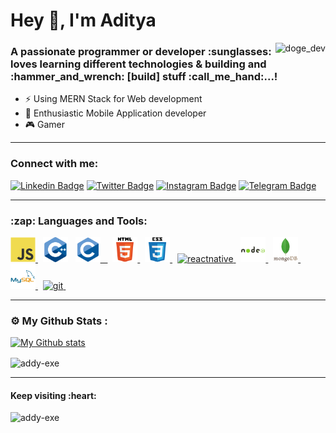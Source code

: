 <h1 align="left">Hey 👋, I'm Aditya</h1>

<p><img align="right" style="white-space:nowrap;"src="https://media.giphy.com/media/ny7UCd6JETnmE/giphy.gif" alt="doge_dev" /></p>

<h3 align="left">A passionate programmer or developer :sunglasses: loves learning different technologies & building 
and :hammer_and_wrench: [build] stuff :call_me_hand:...!</h3>

- ⚡ Using MERN Stack for Web development
- 📱 Enthusiastic Mobile Application developer
- 🎮 Gamer

<hr>

<h3 align="left">Connect with me:</h3><p align="left">

[![Linkedin Badge](https://img.shields.io/badge/-LinkedIn-0e76a8?style=flat-square&logo=Linkedin&logoColor=white)](https://linkedin.com/in/patiladi)
[![Twitter Badge](https://img.shields.io/badge/-hackerrank-00acee?style=flat-square&logo=hackerrank&logoColor=white)](https://www.hackerrank.com/adipatil011)
[![Instagram Badge](https://img.shields.io/badge/-Instagram-e4405f?style=flat-square&logo=Instagram&logoColor=white)](https://instagram.com/aditya.p_____)
[![Telegram Badge](https://img.shields.io/badge/-stackoverflow-0088cc?style=flat-square&logo=stackoverflow&logoColor=white)](https://stackoverflow.com/users/14332346)

<hr>

<h3 align="left"> :zap: Languages and Tools:</h3>
<p align="left"> 
<a href="https://developer.mozilla.org/en-US/docs/Web/JavaScript" target="_blank"> <img src="https://raw.githubusercontent.com/devicons/devicon/master/icons/javascript/javascript-original.svg" alt="javascript" width="40" height="40"/> </a> &nbsp;
<a href="https://www.w3schools.com/cpp/" target="_blank"> <img src="https://raw.githubusercontent.com/devicons/devicon/master/icons/cplusplus/cplusplus-original.svg" alt="cplusplus" width="40" height="40"/></a> &nbsp;  
<a href="https://www.cprogramming.com/" target="_blank"> <img src="https://raw.githubusercontent.com/devicons/devicon/master/icons/c/c-original.svg" alt="c" width="40" height="40"/> &nbsp; </a> &nbsp;  
<a href="https://www.w3.org/html/" target="_blank"> <img src="https://raw.githubusercontent.com/devicons/devicon/master/icons/html5/html5-original-wordmark.svg" alt="html5" width="40" height="40"/> </a> &nbsp; 
<a href="https://www.w3schools.com/css/" target="_blank"> <img src="https://raw.githubusercontent.com/devicons/devicon/master/icons/css3/css3-original-wordmark.svg" alt="css3" width="40" height="40"/> </a> &nbsp;
<a href="https://reactnative.dev/" target="_blank"> <img src="https://reactnative.dev/img/header_logo.svg" alt="reactnative" width="40" height="40"/> </a> &nbsp;
<a href="https://nodejs.org" target="_blank"> <img src="https://raw.githubusercontent.com/devicons/devicon/master/icons/nodejs/nodejs-original-wordmark.svg" alt="nodejs" width="40" height="40"/> </a> &nbsp;
<a href="https://www.mongodb.com/" target="_blank"><img src="https://raw.githubusercontent.com/devicons/devicon/master/icons/mongodb/mongodb-original-wordmark.svg" alt="mongodb" width="40" height="40"/> </a> &nbsp; 
<a href="https://www.mysql.com/" target="_blank"> <img src="https://raw.githubusercontent.com/devicons/devicon/master/icons/mysql/mysql-original-wordmark.svg" alt="mysql" width="40" height="40"/> </a> &nbsp;  
<!--a href="https://www.python.org" target="_blank"> <img src="https://raw.githubusercontent.com/devicons/devicon/master/icons/python/python-original.svg" alt="python" width="40" height="40"/> </a> &nbsp;--> 
<a href="https://git-scm.com/" target="_blank"> <img src="https://www.vectorlogo.zone/logos/git-scm/git-scm-icon.svg" alt="git" width="40" height="40"/> </a> &nbsp;
<!--a href="https://www.linux.org/" target="_blank"> <img src="https://raw.githubusercontent.com/devicons/devicon/master/icons/linux/linux-original.svg" alt="linux" width="40" height="40"/> </a> &nbsp;-->
</p>

<hr>

### ⚙️ My Github Stats :

[![My Github stats](https://github-readme-stats.vercel.app/api?username=Addy-exe&count_private=true&show_icons=true&theme=algolia&hide_rank=false)](https://github.com/anuraghazra/github-readme-stats)


<p><img align="center" src="https://github-readme-streak-stats.herokuapp.com/?user=addy-exe&" alt="addy-exe" /></p>

<hr>

<h4>Keep visiting :heart: </h4>
<a align="left"><img src="https://komarev.com/ghpvc/?username=addy-exe&label=Profile%20views&color=0e75b6&style=flat" alt="addy-exe"/></a>

<!--[![Top Langs](https://github-readme-stats.vercel.app/api/top-langs/?username=Addy-exe)](https://github.com/anuraghazra/github-readme-stats)-->
